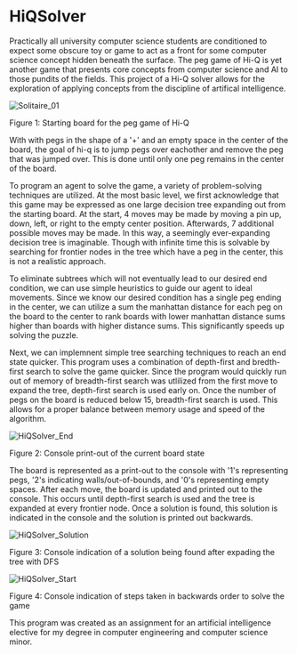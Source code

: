 # HiQSolver

Practically all university computer science students are conditioned to expect
some obscure toy or game to act as a front for some computer science concept 
hidden beneath the surface. The peg game of Hi-Q is yet another game that presents 
core concepts from computer science and AI to those pundits of the fields. This
project of a Hi-Q solver allows for the exploration of applying concepts
from the discipline of artifical intelligence. 

![Solitaire_01](https://user-images.githubusercontent.com/77171947/104413765-edbe4300-553c-11eb-9cd4-67174284833f.jpg)

Figure 1: Starting board for the peg game of Hi-Q

With with pegs in the shape of a '+' and an empty space in the center of the board,
the goal of hi-q is to jump pegs over eachother and remove the peg that was jumped
over. This is done until only one peg remains in the center of the board.

To program an agent to solve the game, a variety of problem-solving techniques are
utilized. At the most basic level, we first acknowledge that this game may be
expressed as one large decision tree expanding out from the starting board. At the
start, 4 moves may be made by moving a pin up, down, left, or right to the empty
center position. Afterwards, 7 additional possible moves may be made. In this way,
a seemingly ever-expanding decision tree is imaginable. Though with infinite time
this is solvable by searching for frontier nodes in the tree which have a peg in
the center, this is not a realistic approach.

To eliminate subtrees which will not eventually lead to our desired end condition,
we can use simple heuristics to guide our agent to ideal movements. Since we 
know our desired condition has a single peg ending in the center, we can utilize
a sum the manhattan distance for each peg on the board to the center to rank 
boards with lower manhattan distance sums higher than boards with higher distance 
sums. This significantly speeds up solving the puzzle.

Next, we can implemnent simple tree searching techniques to reach an end state quicker.
This program uses a combination of depth-first and bredth-first search to solve
the game quicker. Since the program would quickly run out of memory of breadth-first
search was utlilized from the first move to expand the tree, depth-first search is used
early on. Once the number of pegs on the board is reduced below 15, breadth-first
search is used. This allows for a proper balance between memory usage and 
speed of the algorithm.

![HiQSolver_End](https://user-images.githubusercontent.com/77171947/104414117-af755380-553d-11eb-9504-c484b0404153.JPG)

Figure 2: Console print-out of the current board state

The board is represented as a print-out to the console with '1's representing pegs,
'2's indicating walls/out-of-bounds, and '0's representing empty spaces. After
each move, the board is updated and printed out to the console. This occurs until
depth-first search is used and the tree is expanded at every frontier node. Once
a solution is found, this solution is indicated in the console and the solution
is printed out backwards.

![HiQSolver_Solution](https://user-images.githubusercontent.com/77171947/104414118-b00dea00-553d-11eb-8842-57f5c989413a.JPG)

Figure 3: Console indication of a solution being found after expading the tree with DFS

![HiQSolver_Start](https://user-images.githubusercontent.com/77171947/104414119-b00dea00-553d-11eb-9fcc-0966798d4b12.JPG)

Figure 4: Console indication of steps taken in backwards order to solve the game

This program was created as an assignment for an artificial intelligence elective 
for my degree in computer engineering and computer science minor.

